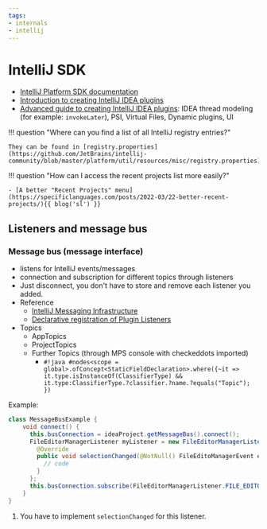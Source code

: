 ```yaml
---
tags:
- internals
- intellij
---
```


# IntelliJ SDK

- [IntelliJ Platform SDK documentation](https://plugins.jetbrains.com/docs/intellij/welcome.html)
- [Introduction to creating IntelliJ IDEA plugins](https://developerlife.com/2020/11/21/idea-plugin-example-intro/)
- [Advanced guide to creating IntelliJ IDEA plugins](https://developerlife.com/2021/03/13/ij-idea-plugin-advanced/): IDEA thread modeling (for example: `invokeLater`), PSI, Virtual Files, Dynamic plugins, UI

!!! question "Where can you find a list of all IntelliJ registry entries?"

    They can be found in [registry.properties](https://github.com/JetBrains/intellij-community/blob/master/platform/util/resources/misc/registry.properties).

!!! question "How can I access the recent projects list more easily?"

    - [A better "Recent Projects" menu](https://specificlanguages.com/posts/2022-03/22-better-recent-projects/){{ blog('sl') }}

## Listeners and message bus

### Message bus (message interface)

- listens for IntelliJ events/messages
- connection and subscription for different topics through listeners
- Just disconnect, you don't have to store and remove each listener you added.
- Reference
    - [IntelliJ Messaging Infrastructure](https://plugins.jetbrains.com/docs/intellij/messaging-infrastructure.html)
    - [Declarative registration of Plugin Listeners](https://plugins.jetbrains.com/docs/intellij/plugin-listeners.html)
- Topics
    - AppTopics
    - ProjectTopics
    - Further Topics (through MPS console with checkeddots imported)
        - `#!java #nodes<scope = global>.ofConcept<StaticFieldDeclaration>.where({~it => it.type.isInstanceOf(ClassifierType) && it.type:ClassifierType.?classifier.?name.?equals("Topic"); })`

Example:

```java
class MessageBusExample {
    void connect() {
      this.busConnection = ideaProject.getMessageBus().connect();
      FileEditorManagerListener myListener = new FileEditorManagerListener() { // implement listener (1)
        @Override
        public void selectionChanged(@NotNull() FileEditoManagerEvent event) {
          // code
        }
      };
      this.busConnection.subscribe(FileEditorManagerListener.FILE_EDITOR.MANAGER, myListener);       
    }
}
```

1. You have to implement `selectionChanged` for this listener.
